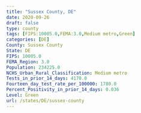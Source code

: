 ```yaml
---
title: "Sussex County, DE"
date: 2020-09-26
draft: false
type: county
tags: [FIPS:10005.0,FEMA:3.0,Medium metro,Green]
categories: [DE]
County: Sussex County
State: DE
FIPS: 10005.0
FEMA_Region: 3.0
Population: 234225.0
NCHS_Urban_Rural_Classification: Medium metro
Tests_in_prior_14_days: 4170.0
Fourteen_day_test_rate_per_100000: 1780.0
Percent_Positivity_in_prior_14_days: 0.036
Level: Green
url: /states/DE/sussex-county
---
```



